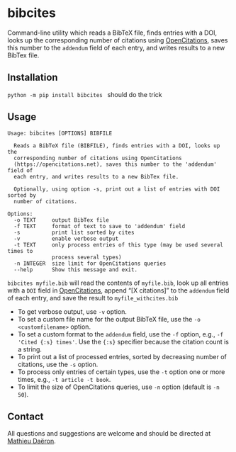 # bibcites

Command-line utility which reads a BibTeX file, finds entries with a DOI, looks up the corresponding number of citations using [OpenCitations], saves this number to the `addendum` field of each entry, and writes results to a new BibTex file.

## Installation

`python -m pip install bibcites ` should do the trick

## Usage

````
Usage: bibcites [OPTIONS] BIBFILE

  Reads a BibTeX file (BIBFILE), finds entries with a DOI, looks up the
  corresponding number of citations using OpenCitations
  (https://opencitations.net), saves this number to the 'addendum' field of
  each entry, and writes results to a new BibTex file.

  Optionally, using option -s, print out a list of entries with DOI sorted by
  number of citations.

Options:
  -o TEXT     output BibTex file
  -f TEXT     format of text to save to 'addendum' field
  -s          print list sorted by cites
  -v          enable verbose output
  -t TEXT     only process entries of this type (may be used several times to
              process several types)
  -n INTEGER  size limit for OpenCitations queries
  --help      Show this message and exit.
````

`bibcites myfile.bib` will read the contents of `myfile.bib`, look up all entries with a `DOI` field in [OpenCitations], append “[X citations]” to the `addendum` field of each entry, and save the result to `myfile_withcites.bib`

* To get verbose output, use `-v` option.
* To set a custom file name for the output BibTeX file, use the `-o <customfilename>` option.
* To set a custom format to the `addendum` field, use the `-f` option, e.g., `-f 'Cited {:s} times'`. Use the `{:s}` specifier because the citation count is a string.
* To print out a list of processed entries, sorted by decreasing number of citations, use the `-s` option.
* To process only entries of certain types, use the `-t` option one or more times, e.g., `-t article -t book`.
* To limit the size of OpenCitations queries, use `-n` option (default is `-n 50`).


## Contact

All questions and suggestions are welcome and should be directed at [Mathieu Daëron](mailto:daeron@lsce.ipsl.fr?subject=[D47crunch]).

[OpenCitations]: (https://opencitations.net)